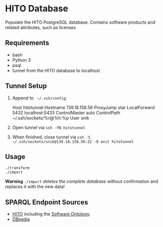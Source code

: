 # HITO Database
Populate the HITO PostgreSQL database.
Contains software products and related attributes, such as licenses

## Requirements
* bash
* Python 3
* psql
* tunnel from the HITO database to localhost

## Tunnel Setup

1. Append to ` ~/.ssh/config`:

    Host hitotunnel
    Hostname 139.18.158.56
    ProxyJump  star
    LocalForward 5432 localhost:5433
    ControlMaster auto
    ControlPath ~/.ssh/sockets/%r@%h:%p
    User snik

2. Open tunnel via `ssh -fN hitotunnel`
 
3. When finished, close tunnel via `ssh -S ~/.ssh/sockets/snik@139.18.158.56:22 -O exit hitotunnel`

## Usage
```
./transform
./import
```
**Warning**
`./import` *deletes the complete database* without confirmation and replaces it with the new data!

## SPARQL Endpoint Sources
* [HITO](https://hitontology.eu/sparql) including the [Software Ontology](https://www.ebi.ac.uk/ols/ontologies/swo/terms?iri=http://www.ebi.ac.uk/swo/).
* [DBpedia](https://dbpedia.org/sparql)
